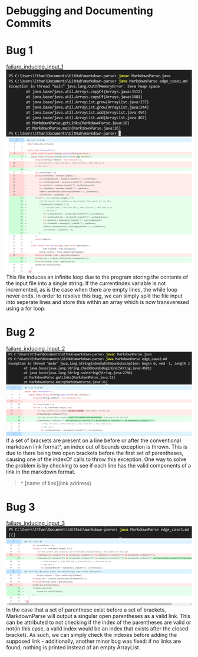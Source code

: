 # **Debugging and Documenting Commits** #
# Bug 1 
[failure_inducing_input_1](edge_case1.md)
![Image](edgecase1screencap.PNG)
![Image](ec1sol.PNG)\
This file induces an infinite loop due to the program storing the contents of the input file into a single string. If the currentIndex variable is not incremented, as is the case when there are empty lines, the while loop never ends. In order to resolve this bug, we can simply split the file input into seperate lines and store this within an array which is now transveresed using a for loop. 
# Bug 2
[failure_inducing_input_2](edge_case2.md)
![Image](edgecase2screencap.PNG)
![Image](ec2sol.PNG)\
If a set of brackets are present on a line before or after the conventional markdown link format^, an index out of bounds exception is thrown. This is due to there being two open brackets before the first set of parentheses, causing one of the indexOf calls to throw this exception. One way to solve the problem is by checking to see if each line has the valid components of a link in the markdown format.   
>^ [name of link](link address)

# Bug 3
[failure_inducing_input_3](edge_case3.md)
![Image](edgecase3screencap.PNG)
![Image](ec3sol.PNG)\
In the case that a set of parenthese exist before a set of brackets, MarkdownParse will output a singular open parentheses as a valid link. This can be attributed to not checking if the index of the parentheses are valid or not(in this case, a valid index would be an index that exists after the closed bracket).
As such, we can simply check the indexes before adding the supposed link - additionally, another minor bug was fixed: if no links are found, nothing is printed instead of an empty ArrayList. 
